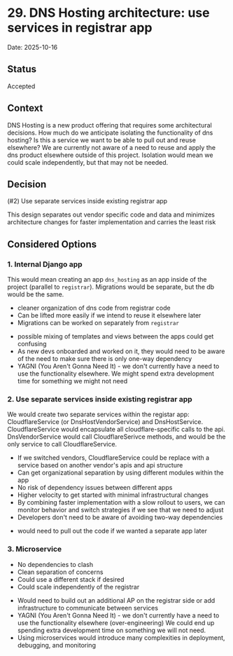 # 29. DNS Hosting architecture: use services in registrar app

Date: 2025-10-16

## Status

Accepted

## Context

DNS Hosting is a new product offering that requires some architectural decisions. How much do we anticipate isolating the functionality of dns hosting? Is this a service we want to be able to pull out and reuse elsewhere? We are currently not aware of a need to reuse and apply the dns product elsewhere outside of this project. Isolation would mean we could scale independently, but that may not be needed.

## Decision

(#2) Use separate services inside existing registrar app

This design separates out vendor specific code and data and minimizes architecture changes for faster implementation and carries the least risk

## Considered Options



### 1. Internal Django app

This would mean creating an app `dns_hosting` as an app inside of the project (parallel to `registrar`). Migrations would be separate, but the db would be the same.

+ cleaner organization of dns code from registrar code
+ Can be lifted more easily if we intend to reuse it elsewhere later
+ Migrations can be worked on separately from `registrar`

- possible mixing of templates and views between the apps could get confusing
- As new devs onboarded and worked on it, they would need to be aware of the need to make sure there is only one-way dependency
- YAGNI (You Aren't Gonna Need It) - we don't currently have a need to use the functionality elsewhere. We might spend extra development time for something we might not need

### 2. Use separate services inside existing registrar app

We would create two separate services within the registar app: CloudflareService (or DnsHostVendorService) and DnsHostService. CloudflareService would encapsulate all cloudflare-specific calls to the api. DnsVendorService would call CloudflareSerivce methods, and would be the only service to call CloudflareService.

+ If we switched vendors, CloudflareService could be replace with a service based on another vendor's apis and api structure
+ Can get organizational separation by using different modules within the app
+ No risk of dependency issues between different apps
+ Higher velocity to get started with minimal infrastructural changes
+ By combining faster implementation with a slow rollout to users, we can monitor behavior and switch strategies if we see that we need to adjust
+ Developers don't need to be aware of avoiding two-way dependencies

- would need to pull out the code if we wanted a separate app later

### 3. Microservice

+ No dependencies to clash
+ Clean separation of concerns
+ Could use a different stack if desired
+ Could scale independently of the registrar

- Would need to build out an additional AP on the registrar side or add infrastructure to communicate between services
-  YAGNI (You Aren't Gonna Need It) - we don't currently have a need to use the functionality elsewhere (over-engineering) We could end up spending extra development time on something we will not need.
- Using microservices would introduce many complexities in deployment, debugging, and monitoring
